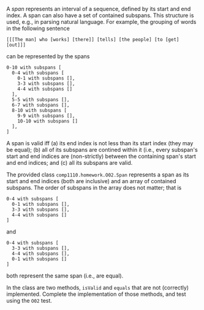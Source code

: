 
A _span_ represents an interval of a sequence, defined by its start
and end index. A span can also have a set of contained subspans. This
structure is used, e.g., in parsing natural language. For example,
the grouping of words in the following sentence

    [[[The man] who [works] [there]] [tells] [the people] [to [get] [out]]]

can be represented by the spans

    0-10 with subspans [
      0-4 with subspans [
        0-1 with subspans [],
        3-3 with subspans [],
        4-4 with subspans []
      ],
      5-5 with subspans [],
      6-7 with subspans [],
      8-10 with subspans [
        9-9 with subspans [],
        10-10 with subspans []
      ],
    ]

A span is valid iff (a) its end index is not less than its start index
(they may be equal); (b) all of its subspans are contined within it
(i.e., every subspan's start and end indices are (non-strictly)
between the containing span's start and end indices; and (c) all its
subspans are valid.

The provided class `comp1110.homework.O02.Span` represents a span as
its start and end indices (both are inclusive) and an array of
contained subspans. The order of subspans in the array does not
matter; that is

    0-4 with subspans [
      0-1 with subspans [],
      3-3 with subspans [],
      4-4 with subspans []
    ]

and

    0-4 with subspans [
      3-3 with subspans [],
      4-4 with subspans [],
      0-1 with subspans []
    ]

both represent the same span (i.e., are equal).

In the class are two methods, `isValid` and `equals` that are not
(correctly) implemented. Complete the implementation of those methods,
and test using the `O02` test.
